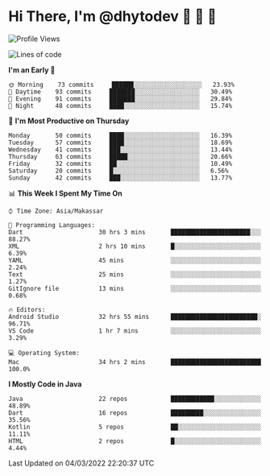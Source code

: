 # Hi There, I'm @dhytodev 👋 👋 👋

<!--
**DhytoDev/dhytodev** is a ✨ _special_ ✨ repository because its `README.md` (this file) appears on your GitHub profile.

Here are some ideas to get you started:

- 🔭 I’m currently working on ...
- 🌱 I’m currently learning ...
- 👯 I’m looking to collaborate on ...
- 🤔 I’m looking for help with ...
- 💬 Ask me about ...
- 📫 How to reach me: ...
- 😄 Pronouns: ...
- ⚡ Fun fact: ...
-->

<!--START_SECTION:waka-->
![Profile Views](http://img.shields.io/badge/Profile%20Views-0-blue)

![Lines of code](https://img.shields.io/badge/From%20Hello%20World%20I%27ve%20Written-134%20Thousand%20lines%20of%20code-blue)

**I'm an Early 🐤** 

```text
🌞 Morning    73 commits     ██████░░░░░░░░░░░░░░░░░░░   23.93% 
🌆 Daytime    93 commits     ███████░░░░░░░░░░░░░░░░░░   30.49% 
🌃 Evening    91 commits     ███████░░░░░░░░░░░░░░░░░░   29.84% 
🌙 Night      48 commits     ████░░░░░░░░░░░░░░░░░░░░░   15.74%

```
📅 **I'm Most Productive on Thursday** 

```text
Monday       50 commits     ████░░░░░░░░░░░░░░░░░░░░░   16.39% 
Tuesday      57 commits     ████░░░░░░░░░░░░░░░░░░░░░   18.69% 
Wednesday    41 commits     ███░░░░░░░░░░░░░░░░░░░░░░   13.44% 
Thursday     63 commits     █████░░░░░░░░░░░░░░░░░░░░   20.66% 
Friday       32 commits     ██░░░░░░░░░░░░░░░░░░░░░░░   10.49% 
Saturday     20 commits     █░░░░░░░░░░░░░░░░░░░░░░░░   6.56% 
Sunday       42 commits     ███░░░░░░░░░░░░░░░░░░░░░░   13.77%

```


📊 **This Week I Spent My Time On** 

```text
⌚︎ Time Zone: Asia/Makassar

💬 Programming Languages: 
Dart                     30 hrs 3 mins       ██████████████████████░░░   88.27% 
XML                      2 hrs 10 mins       █░░░░░░░░░░░░░░░░░░░░░░░░   6.39% 
YAML                     45 mins             ░░░░░░░░░░░░░░░░░░░░░░░░░   2.24% 
Text                     25 mins             ░░░░░░░░░░░░░░░░░░░░░░░░░   1.27% 
GitIgnore file           13 mins             ░░░░░░░░░░░░░░░░░░░░░░░░░   0.68%

🔥 Editors: 
Android Studio           32 hrs 55 mins      ████████████████████████░   96.71% 
VS Code                  1 hr 7 mins         ░░░░░░░░░░░░░░░░░░░░░░░░░   3.29%

💻 Operating System: 
Mac                      34 hrs 2 mins       █████████████████████████   100.0%

```

**I Mostly Code in Java** 

```text
Java                     22 repos            ████████████░░░░░░░░░░░░░   48.89% 
Dart                     16 repos            █████████░░░░░░░░░░░░░░░░   35.56% 
Kotlin                   5 repos             ██░░░░░░░░░░░░░░░░░░░░░░░   11.11% 
HTML                     2 repos             █░░░░░░░░░░░░░░░░░░░░░░░░   4.44%

```



 Last Updated on 04/03/2022 22:20:37 UTC
<!--END_SECTION:waka-->
